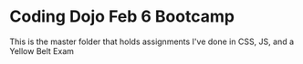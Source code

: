# Coding Dojo Feb 6 Bootcamp

This is the master folder that holds assignments I've done in CSS, JS, and a Yellow Belt Exam

